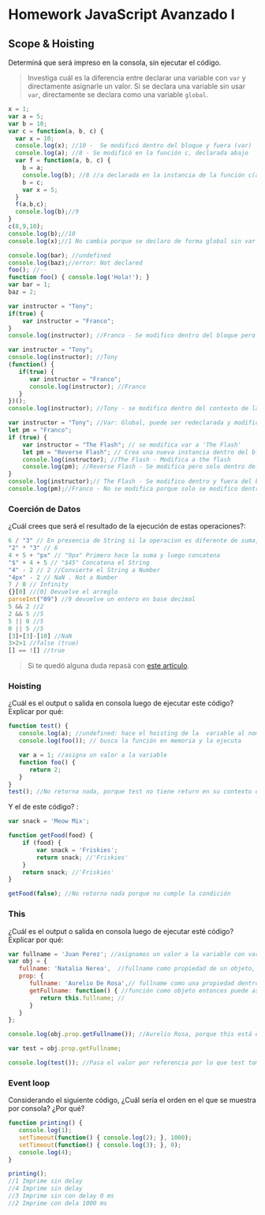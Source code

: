 
# Homework JavaScript Avanzado I

## Scope & Hoisting

Determiná que será impreso en la consola, sin ejecutar el código.

> Investiga cuál es la diferencia entre declarar una variable con `var` y directamente asignarle un valor.
> Si se declara una variable sin usar `var`, directamente se declara como una variable `global`.

```javascript
x = 1;
var a = 5;
var b = 10;
var c = function(a, b, c) {
  var x = 10;
  console.log(x); //10 -  Se modificó dentro del bloque y fuera (var)
  console.log(a); //8 - Se modificó en la función c, declarada abajo
  var f = function(a, b, c) {
    b = a;
    console.log(b); //8 //a declarada en la instancia de la función c(a=8,b=9,c=10)
    b = c; 
    var x = 5;
  }
  f(a,b,c);
  console.log(b);//9
}
c(8,9,10);
console.log(b);//10 
console.log(x);//1 No cambia porque se declaro de forma global sin var
```

```javascript
console.log(bar); //undefined
console.log(baz);//error: Not declared
foo(); //-- 
function foo() { console.log('Hola!'); }
var bar = 1;
baz = 2;
```

```javascript
var instructor = "Tony";
if(true) {
    var instructor = "Franco";
}
console.log(instructor); //Franco - Se modifico dentro del bloque pero como es var se modifica global.
```

```javascript
var instructor = "Tony";
console.log(instructor); //Tony 
(function() {
   if(true) {
      var instructor = "Franco";
      console.log(instructor); //Franco 
   }
})();
console.log(instructor); //Tony - se modifico dentro del contexto de la función pero no en el global
```

```javascript
var instructor = "Tony"; //Var: Global, puede ser redeclarada y modificada
let pm = "Franco";
if (true) {
    var instructor = "The Flash"; // se modifica var a 'The Flash'
    let pm = "Reverse Flash"; // Crea una nueva instancia dentro del bloque de pm
    console.log(instructor); //The Flash - Modifica a the flash 
    console.log(pm); //Reverse Flash - Se modifica pero solo dentro del bloque
}
console.log(instructor);// The Flash - Se modifico dentro y fuera del bloque (var)
console.log(pm);//Franco - No se modifica porque solo se modifico dentro del bloque.
```
### Coerción de Datos

¿Cuál crees que será el resultado de la ejecución de estas operaciones?:

```javascript
6 / "3" // En presencia de String si la operacion es diferente de suma, Js convierte los String en Number
"2" * "3" // 6 
4 + 5 + "px" // "9px" Primero hace la suma y luego concatena
"$" + 4 + 5 // "$45" Concatena el String 
"4" - 2 // 2 //Convierte el String a Number
"4px" - 2 // NaN . Not a Number
7 / 0 // Infinity
{}[0] //[0] Devuelve el arreglo
parseInt("09") //9 devuelve un entero en base decimal 
5 && 2 //2
2 && 5 //5
5 || 0 //5
0 || 5 //5
[3]+[3]-[10] //NaN
3>2>1 //false (true)
[] == ![] //true

```

> Si te quedó alguna duda repasá con [este artículo](http://javascript.info/tutorial/object-conversion).
### Hoisting

¿Cuál es el output o salida en consola luego de ejecutar este código? Explicar por qué:

```javascript
function test() {
   console.log(a); //undefined: hace el hoisting de la  variable al nombrarla
   console.log(foo()); // busca la función en memoria y la ejecuta

   var a = 1; //asigna un valor a la variable
   function foo() { 
      return 2; 
   }
}
test(); //No retorna nada, porque test no tiene return en su contexto de ejecución
```

Y el de este código? :

```javascript
var snack = 'Meow Mix';

function getFood(food) {
    if (food) {
        var snack = 'Friskies';
        return snack; //'Friskies'
    }
    return snack; //'Friskies'
}

getFood(false); //No retorna nada porque no cumple la condición
```

### This

¿Cuál es el output o salida en consola luego de ejecutar esté código? Explicar por qué:

```javascript
var fullname = 'Juan Perez'; //asignamos un valor a la variable con var 
var obj = {
   fullname: 'Natalia Nerea',  //fullname como propiedad de un objeto, no es una variable
   prop: {
      fullname: 'Aurelio De Rosa',// fullname como una propiedad dentro de una propiedad de un objeto
      getFullname: function() { //función como objeto entonces puede asignarse como propiedad 
         return this.fullname; //
      }
   }
};

console.log(obj.prop.getFullname()); //Aurelio Rosa, porque this está en el contexto de obj.prop.getFullname()

var test = obj.prop.getFullname;

console.log(test()); //Pasa el valor por referencia por lo que test toma el valor antes de la función
```

### Event loop

Considerando el siguiente código, ¿Cuál sería el orden en el que se muestra por consola? ¿Por qué?

```javascript
function printing() {
   console.log(1);
   setTimeout(function() { console.log(2); }, 1000);
   setTimeout(function() { console.log(3); }, 0);
   console.log(4);
}

printing();
//1 Imprime sin delay
//4 Imprime sin delay
//3 Imprime sin con delay 0 ms
//2 Imprime con dela 1000 ms

```
